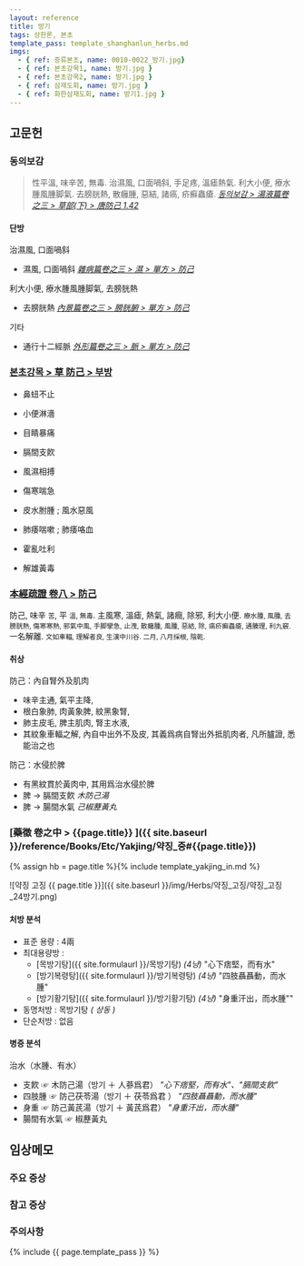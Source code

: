 ```yaml
---
layout: reference
title: 방기
tags: 상한론, 본초
template_pass: template_shanghanlun_herbs.md
imgs:
  - { ref: 증류본초, name: 0010-0022_방기.jpg}
  - { ref: 본초강목1, name: 방기.jpg }
  - { ref: 본초강목2, name: 방기.jpg }
  - { ref: 삼재도회, name: 방기.jpg }
  - { ref: 화한삼재도회, name: 방기1.jpg }
---
```


## 고문헌

### 동의보감

> 性平溫, 味辛苦, 無毒. 治濕風, 口面喎斜, 手足疼, 溫瘧熱氣. 利大小便, 療水腫風腫脚氣. 去膀胱熱, 散癰腫, 惡結, 諸瘑, 疥癬蟲瘡. _[동의보감 > 湯液篇卷之三 > 草部(下) >  唐防己 1.42](https://mediclassics.kr/books/8/volume/22/#content_247)_

#### 단방

治濕風, 口面喎斜
* 濕風, 口面喎斜 _[雜病篇卷之三 > 濕 > 單方 > 防己](https://mediclassics.kr/books/8/volume/11#content_989)_

 利大小便, 療水腫風腫脚氣, 去膀胱熱
* 去膀胱熱 _[內景篇卷之三 > 膀胱腑 > 單方 > 防己](https://mediclassics.kr/books/8/volume/3#content_989)_

기타
* 通行十二經脈 _[外形篇卷之三 > 脈 > 單方 > 防己](https://mediclassics.kr/books/8/volume/7#content_1717)_


### [본초강목 > 草	防己	> 부방]()

* 鼻䖡不止
* 小便淋濇

* 目睛暴痛
* 膈間支飮

* 風濕相搏
* 傷寒喘急

* 皮水胕腫 ; 風水惡風
* 肺痿喘嗽 ; 肺痿咯血
* 霍亂吐利
* 解雄黃毒

### [本經疏證 卷八 > 防己](https://mediclassics.kr/books/154/volume/8/#content_15)

防己, 味辛 <small>苦</small>, 平 <small>溫, 無毒</small>. 主風寒, 溫瘧, 熱氣, 諸癎, 除邪, 利大小便. <small>療水腫, 風腫, 去膀胱熱, 傷寒寒熱, 邪氣中風, 手脚攣急, 止洩, 散癰腫, 風腫, 惡結, 除, 瘑疥癬蟲瘡, 通腠理, 利九竅.</small> 一名解離. <small>文如車輻, 理解者良, 生漢中川谷. 二月, 八月採根, 陰乾.</small>

#### 취상

防己：內自腎外及肌肉
* 味辛主通, 氣平主降,
* 根白象肺, 肉黃象脾, 紋黑象腎,
* 肺主皮毛, 脾主肌肉, 腎主水液,
* 其紋象車輻之解, 內自中出外不及皮, 其義爲病自腎出外抵肌肉者, 凡所臚證, 悉能治之也

防己：水侵於脾
* 有黑紋貫於黃肉中, 其用爲治水侵於脾
* 脾 → 膈間支飮 _木防己湯_
* 脾 → 腸間水氣 _己椒藶黃丸_


### [藥徵 卷之中 > {{page.title}} ]({{ site.baseurl }}/reference/Books/Etc/Yakjing/약징_중#{{page.title}})

{% assign hb = page.title %}{% include template_yakjing_in.md %}

![약징 고징 {{ page.title }}]({{ site.baseurl }}/img/Herbs/약징_고징/약징_고징_24방기.png)


#### 처방 분석

* 표준 용량 : 4兩
* 최대용량방 :
  - [목방기탕]({{ site.formulaurl }}/목방기탕) _(4냥)_ "心下痞堅，而有水"
  - [방기복령탕]({{ site.formulaurl }}/방기복령탕) _(4냥)_ "四肢聶聶動，而水腫"
  - [방기황기탕]({{ site.formulaurl }}/방기황기탕) _(4냥)_ "身重汗出，而水腫""
* 동명처방 : 목방기탕 _( 상동 )_
* 단순처방 : 없음



#### 병증 분석

治水（水腫、有水）
* 支飮 ☞ 木防己湯（방기 ＋ 人蔘爲君） _"心下痞堅，而有水"、"膈間支飮"_
* 四肢腫 ☞ 防己茯苓湯（방기 ＋ 茯苓爲君 ） _"四肢聶聶動，而水腫"_
* 身重 ☞ 防己黃芪湯（방기 ＋ 黃芪爲君） _"身重汗出，而水腫"_
* 腸間有水氣 ☞ 椒藶黃丸

## 임상메모




### 주요 증상



### 참고 증상



### 주의사항



{% include {{ page.template_pass }} %}
